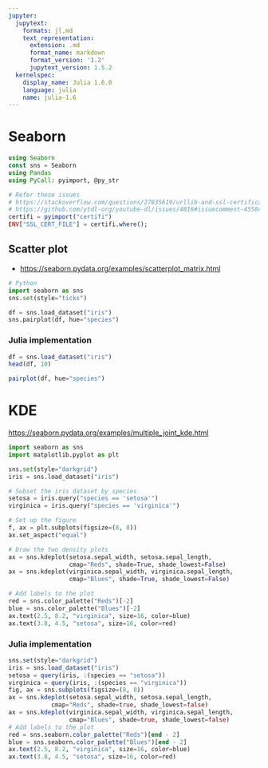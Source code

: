 ```yaml
---
jupyter:
  jupytext:
    formats: jl,md
    text_representation:
      extension: .md
      format_name: markdown
      format_version: '1.2'
      jupytext_version: 1.5.2
  kernelspec:
    display_name: Julia 1.6.0
    language: julia
    name: julia-1.6
---
```


# Seaborn

```julia
using Seaborn
const sns = Seaborn
using Pandas
using PyCall: pyimport, @py_str

# Refer these issues
# https://stackoverflow.com/questions/27835619/urllib-and-ssl-certificate-verify-failed-error/42334357#42334357
# https://github.com/ytdl-org/youtube-dl/issues/4816#issuecomment-455840010
certifi = pyimport("certifi")
ENV["SSL_CERT_FILE"] = certifi.where();
```

<!-- #region -->
## Scatter plot

- https://seaborn.pydata.org/examples/scatterplot_matrix.html

```python
# Python
import seaborn as sns
sns.set(style="ticks")

df = sns.load_dataset("iris")
sns.pairplot(df, hue="species")
```
<!-- #endregion -->

### Julia implementation

```julia
df = sns.load_dataset("iris")
head(df, 10)
```

```julia
pairplot(df, hue="species")
```

<!-- #region -->
# KDE

https://seaborn.pydata.org/examples/multiple_joint_kde.html

```python
import seaborn as sns
import matplotlib.pyplot as plt

sns.set(style="darkgrid")
iris = sns.load_dataset("iris")

# Subset the iris dataset by species
setosa = iris.query("species == 'setosa'")
virginica = iris.query("species == 'virginica'")

# Set up the figure
f, ax = plt.subplots(figsize=(8, 8))
ax.set_aspect("equal")

# Draw the two density plots
ax = sns.kdeplot(setosa.sepal_width, setosa.sepal_length,
                 cmap="Reds", shade=True, shade_lowest=False)
ax = sns.kdeplot(virginica.sepal_width, virginica.sepal_length,
                 cmap="Blues", shade=True, shade_lowest=False)

# Add labels to the plot
red = sns.color_palette("Reds")[-2]
blue = sns.color_palette("Blues")[-2]
ax.text(2.5, 8.2, "virginica", size=16, color=blue)
ax.text(3.8, 4.5, "setosa", size=16, color=red)
```
<!-- #endregion -->

### Julia implementation

```julia
sns.set(style="darkgrid")
iris = sns.load_dataset("iris")
setosa = query(iris, :(species == "setosa"))
virginica = query(iris, :(species == "virginica"))
fig, ax = sns.subplots(figsize=(8, 8))
ax = sns.kdeplot(setosa.sepal_width, setosa.sepal_length,
            cmap="Reds", shade=true, shade_lowest=false)
ax = sns.kdeplot(virginica.sepal_width, virginica.sepal_length,
                 cmap="Blues", shade=true, shade_lowest=false)
# Add labels to the plot
red = sns.seaborn.color_palette("Reds")[end - 2]
blue = sns.seaborn.color_palette("Blues")[end - 2]
ax.text(2.5, 8.2, "virginica", size=16, color=blue)
ax.text(3.8, 4.5, "setosa", size=16, color=red)
```
